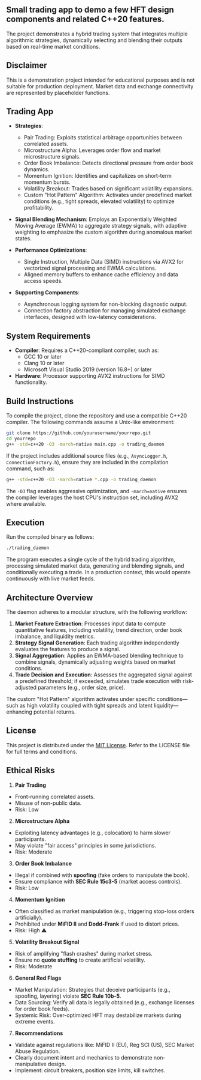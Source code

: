 ## Small trading app to demo a few HFT design components and related C++20 features.
The project demonstrates a hybrid trading system that integrates multiple algorithmic strategies, dynamically selecting and blending their outputs based on real-time market conditions.

## Disclaimer
This is a demonstration project intended for educational purposes and is not suitable for production deployment. Market data and exchange connectivity are represented by placeholder functions.

## Trading App
- **Strategies**:
  - Pair Trading: Exploits statistical arbitrage opportunities between correlated assets.
  - Microstructure Alpha: Leverages order flow and market microstructure signals.
  - Order Book Imbalance: Detects directional pressure from order book dynamics.
  - Momentum Ignition: Identifies and capitalizes on short-term momentum bursts.
  - Volatility Breakout: Trades based on significant volatility expansions.
  - Custom "Hot Pattern" Algorithm: Activates under predefined market conditions (e.g., tight spreads, elevated volatility) to optimize profitability.

- **Signal Blending Mechanism**: Employs an Exponentially Weighted Moving Average (EWMA) to aggregate strategy signals, with adaptive weighting to emphasize the custom algorithm during anomalous market states.

- **Performance Optimizations**:
  - Single Instruction, Multiple Data (SIMD) instructions via AVX2 for vectorized signal processing and EWMA calculations.
  - Aligned memory buffers to enhance cache efficiency and data access speeds.

- **Supporting Components**:
  - Asynchronous logging system for non-blocking diagnostic output.
  - Connection factory abstraction for managing simulated exchange interfaces, designed with low-latency considerations.

## System Requirements
- **Compiler**: Requires a C++20-compliant compiler, such as:
  - GCC 10 or later
  - Clang 10 or later
  - Microsoft Visual Studio 2019 (version 16.8+) or later
- **Hardware**: Processor supporting AVX2 instructions for SIMD functionality.

## Build Instructions
To compile the project, clone the repository and use a compatible C++20 compiler. The following commands assume a Unix-like environment:

```bash
git clone https://github.com/yourusername/yourrepo.git
cd yourrepo
g++ -std=c++20 -O3 -march=native main.cpp -o trading_daemon
```

If the project includes additional source files (e.g., `AsyncLogger.h`, `ConnectionFactory.h`), ensure they are included in the compilation command, such as:

```bash
g++ -std=c++20 -O3 -march=native *.cpp -o trading_daemon
```
The `-O3` flag enables aggressive optimization, and `-march=native` ensures the compiler leverages the host CPU's instruction set, including AVX2 where available.

## Execution
Run the compiled binary as follows:

```bash
./trading_daemon
```

The program executes a single cycle of the hybrid trading algorithm, processing simulated market data, generating and blending signals, and conditionally executing a trade. In a production context, this would operate continuously with live market feeds.

## Architecture Overview
The daemon adheres to a modular structure, with the following workflow:

1. **Market Feature Extraction**: Processes input data to compute quantitative features, including volatility, trend direction, order book imbalance, and liquidity metrics.
2. **Strategy Signal Generation**: Each trading algorithm independently evaluates the features to produce a signal.
3. **Signal Aggregation**: Applies an EWMA-based blending technique to combine signals, dynamically adjusting weights based on market conditions.
4. **Trade Decision and Execution**: Assesses the aggregated signal against a predefined threshold; if exceeded, simulates trade execution with risk-adjusted parameters (e.g., order size, price).

The custom "Hot Pattern" algorithm activates under specific conditions—such as high volatility coupled with tight spreads and latent liquidity—enhancing potential returns.

## License
This project is distributed under the [MIT License](https://opensource.org/license/mit/). Refer to the LICENSE file for full terms and conditions.

## Ethical Risks
1. **Pair Trading**  
  - Front-running correlated assets.  
  - Misuse of non-public data.  
  - Risk: Low  

2. **Microstructure Alpha**  
  - Exploiting latency advantages (e.g., colocation) to harm slower participants.  
  - May violate "fair access" principles in some jurisdictions.  
  - Risk: Moderate

3. **Order Book Imbalance**  
  - Illegal if combined with **spoofing** (fake orders to manipulate the book).  
  - Ensure compliance with **SEC Rule 15c3-5** (market access controls).  
  - Risk: Low

4. **Momentum Ignition**  
  - Often classified as market manipulation (e.g., triggering stop-loss orders artificially).  
  - Prohibited under **MiFID II** and **Dodd-Frank** if used to distort prices.  
  - Risk: High ⚠️

5. **Volatility Breakout Signal**  
  - Risk of amplifying "flash crashes" during market stress.  
  - Ensure no **quote stuffing** to create artificial volatility.  
  - Risk: Moderate

6. **General Red Flags**
  - Market Manipulation: Strategies that deceive participants (e.g., spoofing, layering) violate **SEC Rule 10b-5**.  
  - Data Sourcing: Verify all data is legally obtained (e.g., exchange licenses for order book feeds).  
  - Systemic Risk: Over-optimized HFT may destabilize markets during extreme events.  

7. **Recommendations**
  - Validate against regulations like:  MiFID II (EU), Reg SCI (US), SEC Market Abuse Regulation.
  - Clearly document intent and mechanics to demonstrate non-manipulative design.  
  - Implement: circuit breakers, position size limits, kill switches.
